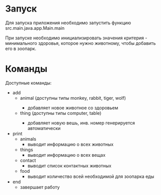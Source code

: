 # Запуск

Для запуска приложения необходимо запустить функцию src.main.java.app.Main.main

При запуске необходимо инициализировать значения критерия - минимального здоровья, которое нужно животному, чтобы добавить его в зоопарк.

# Команды

Доступные команды:

- add
    - animal <type> <heath> (доступны типы monkey, rabbit, tiger, wolf)
      - добавляет новое животное со здоровьем <heath>
    - thing <type> (доступны типы computer, table)
      - добавляет новую вешь, инв. номер генерируется автоматически
- print 
  - animals 
    - выводит информацию о всех животных
  - things 
    - выводит информацию о всех вещах
  - contact
    - выводит список контактных животных
  - food
    - выводит количество всей необходимой для зоопарка еды
- end
  - завершает работу
